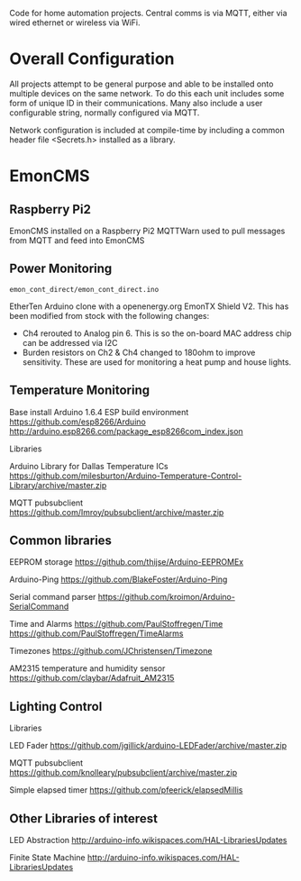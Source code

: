 Code for home automation projects.  Central comms is via MQTT, either via wired ethernet or wireless via WiFi.

# Overall Configuration
All projects attempt to be general purpose and able to be installed onto multiple devices on the same network.  To do this each unit includes some form of unique ID in their communications.  Many also include a user configurable string, normally configured via MQTT.

Network configuration is included at compile-time by including a common header file <Secrets.h> installed as a library.

# EmonCMS

## Raspberry Pi2
EmonCMS installed on a Raspberry Pi2
MQTTWarn used to pull messages from MQTT and feed into EmonCMS

## Power Monitoring

`emon_cont_direct/emon_cont_direct.ino`

EtherTen Arduino clone with a openenergy.org EmonTX Shield V2.  This has been modified from stock with the following changes:
- Ch4 rerouted to Analog pin 6.  This is so the on-board MAC address chip can be addressed via I2C
- Burden resistors on Ch2 & Ch4 changed to 180ohm to improve sensitivity.  These are used for monitoring a heat pump and house lights.


## Temperature Monitoring

Base install
Arduino 1.6.4
ESP build environment
https://github.com/esp8266/Arduino
http://arduino.esp8266.com/package_esp8266com_index.json

Libraries

Arduino Library for Dallas Temperature ICs
https://github.com/milesburton/Arduino-Temperature-Control-Library/archive/master.zip

MQTT pubsubclient
https://github.com/Imroy/pubsubclient/archive/master.zip

## Common libraries

EEPROM storage
https://github.com/thijse/Arduino-EEPROMEx

Arduino-Ping https://github.com/BlakeFoster/Arduino-Ping

Serial command parser https://github.com/kroimon/Arduino-SerialCommand

Time and Alarms
https://github.com/PaulStoffregen/Time
https://github.com/PaulStoffregen/TimeAlarms

Timezones
https://github.com/JChristensen/Timezone

AM2315 temperature and humidity sensor
https://github.com/claybar/Adafruit_AM2315

## Lighting Control

Libraries

LED Fader
https://github.com/jgillick/arduino-LEDFader/archive/master.zip

MQTT pubsubclient
https://github.com/knolleary/pubsubclient/archive/master.zip

Simple elapsed timer
https://github.com/pfeerick/elapsedMillis

## Other Libraries of interest

LED Abstraction
http://arduino-info.wikispaces.com/HAL-LibrariesUpdates

Finite State Machine
http://arduino-info.wikispaces.com/HAL-LibrariesUpdates


